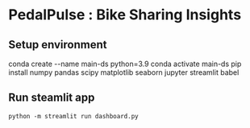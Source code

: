 # PedalPulse : Bike Sharing Insights

## Setup environment

conda create --name main-ds python=3.9
conda activate main-ds
pip install numpy pandas scipy matplotlib seaborn jupyter streamlit babel


## Run steamlit app
```
python -m streamlit run dashboard.py 
